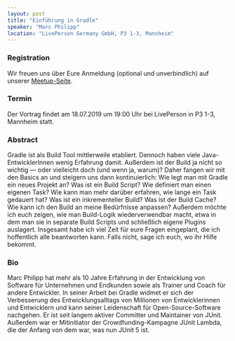 ```yaml
---
layout: post
title: "Einführung in Gradle"
speaker: "Marc Philipp"
location: "LivePerson Germany GmbH, P3 1-3, Mannheim"
---
```


### Registration

Wir freuen uns über Eure Anmeldung (optional und unverbindlich) auf unserer [Meetup-Seite](https://www.meetup.com/de-DE/mannheim-java-usergroup/events/261871646/).

### Termin

Der Vortrag findet am 18.07.2019 um 19:00 Uhr bei LivePerson in P3 1-3, Mannheim statt.

### Abstract

Gradle ist als Build Tool mittlerweile etabliert. Dennoch haben viele Java-EntwicklerInnen wenig Erfahrung damit. Außerdem ist der Build ja nicht so wichtig — oder vielleicht doch (und wenn ja, warum)? Daher fangen wir mit den Basics an und steigern uns dann kontinuierlich: Wie legt man mit Gradle ein neues Projekt an? Was ist ein Build Script? Wie definiert man einen eigenen Task? Wie kann man mehr darüber erfahren, wie lange ein Task gedauert hat? Was ist ein inkrementeller Build? Was ist der Build Cache? Wie kann ich den Build an meine Bedürfnisse anpassen? Außerdem möchte ich euch zeigen, wie man Build-Logik wiederverwendbar macht, etwa in dem man sie in separate Build Scripts und schließlich eigene Plugins auslagert. Insgesamt habe ich viel Zeit für eure Fragen eingeplant, die ich hoffentlich alle beantworten kann. Falls nicht, sage ich euch, wo ihr Hilfe bekommt.

### Bio

Marc Philipp hat mehr als 10 Jahre Erfahrung in der Entwicklung von Software für Unternehmen und Endkunden sowie als Trainer und Coach für andere Entwickler. In seiner Arbeit bei Gradle widmet er sich der Verbesserung des Entwicklungsalltags von Millionen von Entwicklerinnen und Entwicklern und kann seiner Leidenschaft für Open-Source-Software nachgehen. Er ist seit langem aktiver Committer und Maintainer von JUnit. Außerdem war er Mitinitiator der Crowdfunding-Kampagne JUnit Lambda, die der Anfang von dem war, was nun JUnit 5 ist.
